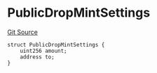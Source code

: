 # PublicDropMintSettings
[Git Source](https://github.com/nezz0746/erc1155-drops/blob/d7f880b61660eee2cfba35343e42e0de1e47c5a1/src/libs/Structs.sol)


```solidity
struct PublicDropMintSettings {
    uint256 amount;
    address to;
}
```

